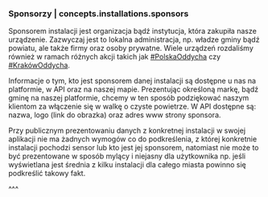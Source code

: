 ### Sponsorzy | concepts.installations.sponsors

Sponsorem instalacji jest organizacja bądź instytucja, która zakupiła nasze urządzenie. Zazwyczaj jest to lokalna administracja, np. władze gminy bądź powiatu, ale także firmy oraz osoby prywatne. Wiele urządzeń rozdaliśmy również w ramach różnych akcji takich jak [#PolskaOddycha](https://www.facebook.com/PolskaOddychaAirly/) czy [#KrakówOddycha](https://airly.org/pl/krakowoddycha-z-airlybirds/).

Informacje o tym, kto jest sponsorem danej instalacji są dostępne u nas na platformie, w API oraz na naszej mapie. Prezentując określoną markę, bądź gminę na naszej platformie, chcemy w ten sposób podziękować naszym klientom za włączenie się w walkę o czyste powietrze. W API dostępne są: nazwa, logo (link do obrazka) oraz adres www strony sponsora.

Przy publicznym prezentowaniu danych z konkretnej instalacji w swojej aplikacji nie ma żadnych wymogów co do podkreślenia, z której konkretnie instalacji pochodzi sensor lub kto jest jej sponsorem, natomiast nie może to być prezentowane w sposób mylący i niejasny dla użytkownika np. jeśli wyświetlana jest średnia z kilku instalacji dla całego miasta powinno się podkreślić takowy fakt.

^^^
